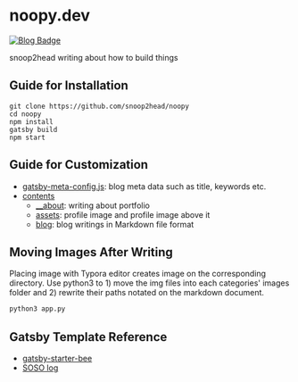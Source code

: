 # noopy.dev

[![Blog Badge](http://img.shields.io/badge/DevBlog-blueviolet?style=flat-square&logo=gatsby&link=https://noopy.dev/)](https://noopy.dev/)

snoop2head writing about how to build things

## Guide for Installation

```shell
git clone https://github.com/snoop2head/noopy
cd noopy
npm install
gatsby build
npm start
```

## Guide for Customization

* [gatsby-meta-config.js](./gatsby-meta-config.js): blog meta data such as title, keywords etc.
* [contents](./contents)
  * [__about](./contents/about): writing about portfolio
  * [assets](./contents/assets): profile image and profile image above it
  * [blog](./contents/blog): blog writings in Markdown file format

## Moving Images After Writing

Placing image with Typora editor creates image on the corresponding directory. Use python3 to 1) move the img files into each categories' images folder and 2) rewrite their paths notated on the markdown document.

```python
python3 app.py
```

## Gatsby Template Reference

* [gatsby-starter-bee](https://github.com/JaeYeopHan/gatsby-starter-bee)
* [SOSO log](https://github.com/SoYoung210/SOSO)

